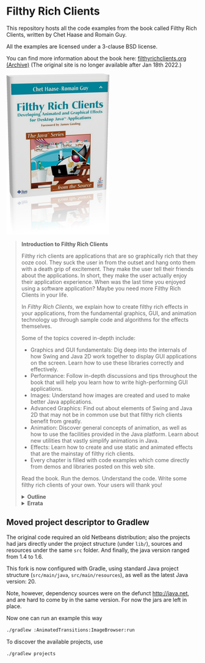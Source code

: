 # Filthy Rich Clients

This repository hosts all the code examples from the
book called Filthy Rich Clients, written by Chet Haase
and Romain Guy.

All the examples are licensed under a 3-clause BSD
license.

You can find more information about the book here: [filthyrichclients.org (Archive)](
https://web.archive.org/web/20220118193103/http://filthyrichclients.org/)
(The original site is no longer available after Jan 18th 2022.)

![Filthy Rich Clients](./book/book.png)

> **Introduction to Filthy Rich Clients**
> 
> Filthy rich clients are applications that are so graphically rich that they ooze cool. 
> They suck the user in from the outset and hang onto them with a death grip of excitement.
> They make the user tell their friends about the applications.
> In short, they make the user actually enjoy their application experience. When was the 
> last time you enjoyed using a software application? Maybe you need more 
> Filthy Rich Clients in your life.
> 
> In _Filthy Rich Clients_, we explain how to create filthy rich effects in your applications,
> from the fundamental graphics, GUI, and animation technology up through sample code and 
> algorithms for the effects themselves.
> 
> Some of the topics covered in-depth include:
> 
> * Graphics and GUI fundamentals: Dig deep into the internals of how Swing and Java 2D
>   work together to display GUI applications on the screen. Learn how to use these libraries 
>   correctly and effectively.
> * Performance: Follow in-depth discussions and tips throughout the book that will help 
>   you learn how to write high-performing GUI applications.
> * Images: Understand how images are created and used to make better Java applications.
> * Advanced Graphics: Find out about elements of Swing and Java 2D that may not be in 
>   common use but that filthy rich clients benefit from greatly.
> * Animation: Discover general concepts of animation, as well as how to use the facilities 
>   provided in the Java platform. Learn about new utilities that vastly simplify animations 
>   in Java.
> * Effects: Learn how to create and use static and animated effects that are the mainstay 
>   of filthy rich clients.
> * Every chapter is filled with code examples which come directly from demos and libraries 
>   posted on this web site.
> 
> Read the book. Run the demos. Understand the code. Write some filthy rich clients of 
> your own. Your users will thank you!
>                                 
> <details><summary><strong>Outline</strong></summary>
> 
> Filthy Rich Clients covers many graphics-related topics. The following outline describes 
> the structure of the book and gives you a clear description of its content:
> 
> * Part I, Graphics and GUI Fundametals
>   * Desktop Java Graphics APIs: Swing, Java 2D, and AWT
>   * Swing Rendering Fundamentals
>   * Graphics Fundamentals
>   * Images
>   * Performance
> * Part II, Advanced Graphics Rendering
>   * Composites
>   * Gradients
>   * Image Processing
>   * Glass Pane
>   * Layered Panes
>   * Repaint Manager
> * Part III, Animation
>   * Animation Fundamentals
>   * Smooth Moves
>   * Timing Framework: Fundamentals
>   * Timing Framework: Advanced
> * Part IV, Effects
>   * Static Effects
>   * Dynamic Effects
>   * Animated Transitions
>   * Birth of a Filthy Rich Client
> 
> </details>
> 
> <details><summary><strong>Errata</strong></summary>
> 
> Despite our efforts the book is not perfect and your edition might contain 
> a few mistakes or it might lack a piece of information. This section contains 
> corrections for some chapters.
> 
> **Chapter 2**
> 
> Figure 8 is wrong. The explicit call to `process(V...)` should be a call to `publish(V...)`. You can [download the correct figure](book/errata/chapter2-figure8.png).
> 
> **Chapter 4**
> 
> On page 111, note that the `getFasterScaledInstance()` was only intended for 
> downscaling images. If you use the method as written for up-scaling, you may 
> hit an infinite loop problem. The workaround is simple (don't got into the 
> `if (progressiveBilinear)` block if the `targetWidth` or `targetHeight` are 
> greater than the current `width`/`height` values. Or simply don't use this method 
> for up-scaling.
> 
> **Chapter 6**
> 
> One page 155, `resultG` and `resultB` should be calculated with `srcG` and `srcB`,
> respectively (they incorrectly use `srcR` in the example code.)
> 
> On page 173, the `createContext()` should return an `AddContext` instead of a `BlendingContext`.
> 
> On page 174, the last paragraph should read _To implement the `AddContext` [...]_.
> 
> On page 176, the last paragraph should refer to `srcPixelsArray` and `dstPixelsArray` instead of `srcPixels` and `dstPixels`.
> 
> **Chapter 18**
> 
> **Effect memory leak**
> 
> In order to address a memory leak that comes from adding (but never removing) 
> `PropertySetters` to the `Animator` used for `ScreenTransition`, there is 
> a new method in `Effect`:
>                         
> ```java
> public void cleanup(Animator animator);
> ```
> 
> This method is a parallel to the existing `init(Animator)` method, only this one 
> is called after the transition is complete, and gives the `Effect` a chance to 
> clean up after itself (such as removing targets from the `Animator`). For example, 
> the supplied `Move` effect adds a `PropertySetter` to `ScreenTransition`'s `Animator`
> object in its `init` method:
> 
> ```java
> PropertySetter ps;
> public void init(Animator animator, Effect parentEffect) {
>   Effect targetEffect = (parentEffect == null) ? this : parentEffect;
>   ps = new PropertySetter(targetEffect, "location",
>       new Point(getStart().getX(), getStart().getY()),
>       new Point(getEnd().getX(), getEnd().getY()));
>   animator.addTarget(ps);
>   super.init(animator, null);
> }
> ```
> 
> The `cleanup` method, then, is responsible for removing `ps` after the transition is complete:
>                 
> ```java
> @Override
> public void cleanup(Animator animator) {
>   animator.removeTarget(ps);
> }
> ```
> 
> You may not need to use this method, or know about this detail at all, in your animated
> transition code. But if you define any custom effect (such as the `MoveIn` effect in the
> `SearchTransition` demo) then you may need to override `cleanup()` to avoid memory leaks.
> 
> **Cleaning Out EffectsManager**
> 
> `EffectsManager` makes it possible to set custom effects for an application, but 
> not (until now) to remove those effects. You could set an effect for a component 
> to `null`, but you could not actually remove the component from the cached list 
> of components with associated effects.
> 
> To fix this, `EffectsManager` now has three new methods:
>               
> ```java
> public static void removeEffect(JComponent component,
>                                 TransitionType transitionType);
> public static void clearEffects(TransitionType transitionType);
> public static void clearAllEffects();
> ```
> 
> `removeEffect()` removes a single effect associated with a component and `transitionType`,
> `clearEffects(transitionType)` clears all effects for a given transition type,
> and `clearAllEffects()` clears all effects regardless of the transition type.
> 
> </details>

## Moved project descriptor to Gradlew

The original code required an old Netbeans distribution; also the projects
had jars directly under the project structure (under `lib/`), sources and resources
under the same `src` folder. And finally, the java version ranged from 1.4 to 1.6.

This fork is now configured with Gradle, using standard Java project structure
(`src/main/java`, `src/main/resources`), as well as the latest Java version: 20.

Note, however, dependency sources were on the defunct http://java.net, and are hard
to come by in the same version. For now the jars are left in place.

Now one can run an example this way

```bash
./gradlew :AnimatedTransitions:ImageBrowser:run
```

To discover the available projects, use

```bash
./gradlew projects
```

